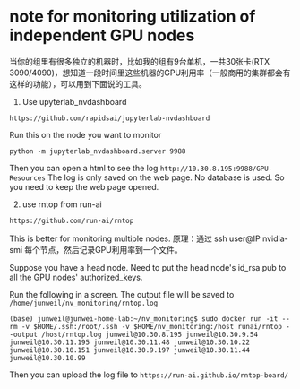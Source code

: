 # note for monitoring utilization of independent GPU nodes

当你的组里有很多独立的机器时，比如我的组有9台单机，一共30张卡(RTX 3090/4090)，想知道一段时间里这些机器的GPU利用率（一般商用的集群都会有这样的功能），可以用到下面说的工具。

1. Use upyterlab_nvdashboard

`https://github.com/rapidsai/jupyterlab-nvdashboard`

Run this on the node you want to monitor
```
python -m jupyterlab_nvdashboard.server 9988
```

Then you can open a html to see the log `http://10.30.8.195:9988/GPU-Resources`
The log is only saved on the web page. No database is used. So you need to keep the web page opened.


2. use rntop from run-ai

`https://github.com/run-ai/rntop`

This is better for monitoring multiple nodes. 原理：通过 ssh user@IP nvidia-smi 每个节点，然后记录GPU利用率到一个文件。

Suppose you have a head node. Need to put the head node's id_rsa.pub to all the GPU nodes' authorized_keys.

Run the following in a screen. The output file will be saved to `/home/junweil/nv_monitoring/rntop.log`
```
(base) junweil@junwei-home-lab:~/nv_monitoring$ sudo docker run -it --rm -v $HOME/.ssh:/root/.ssh -v $HOME/nv_monitoring:/host runai/rntop --output /host/rntop.log junweil@10.30.8.195 junweil@10.30.9.54 junweil@10.30.11.195 junweil@10.30.11.48 junweil@10.30.10.22 junweil@10.30.10.151 junweil@10.30.9.197 junweil@10.30.11.44 junweil@10.30.10.99
```

Then you can upload the log file to `https://run-ai.github.io/rntop-board/`
